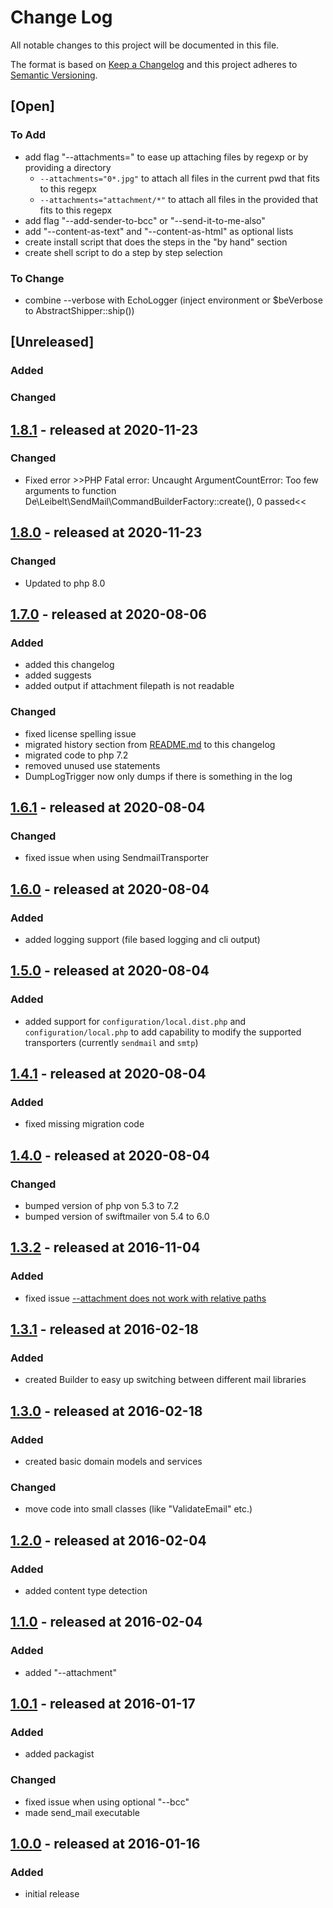 # Change Log

All notable changes to this project will be documented in this file.

The format is based on [Keep a Changelog](http://keepachangelog.com/)
and this project adheres to [Semantic Versioning](http://semver.org/).

## [Open]

### To Add

* add flag "--attachments=" to ease up attaching files by regexp or by providing a directory
  * `--attachments="0*.jpg"` to attach all files in the current pwd that fits to this regepx
  * `--attachments="attachment/*"` to attach all files in the provided that fits to this regepx
* add flag "--add-sender-to-bcc" or "--send-it-to-me-also"
* add "--content-as-text" and "--content-as-html" as optional lists
* create install script that does the steps in the "by hand" section
* create shell script to do a step by step selection

### To Change

* combine --verbose with EchoLogger (inject environment or $beVerbose to AbstractShipper::ship())

## [Unreleased]

### Added

### Changed

## [1.8.1](https://github.com/stevleibelt/php_send_email_via_command_line/tree/1.8.1) - released at 2020-11-23

### Changed

* Fixed error >>PHP Fatal error:  Uncaught ArgumentCountError: Too few arguments to function De\Leibelt\SendMail\CommandBuilderFactory::create(), 0 passed<<

## [1.8.0](https://github.com/stevleibelt/php_send_email_via_command_line/tree/1.8.0) - released at 2020-11-23

### Changed

* Updated to php 8.0

## [1.7.0](https://github.com/stevleibelt/php_send_email_via_command_line/tree/1.7.0) - released at 2020-08-06

### Added

* added this changelog
* added suggests
* added output if attachment filepath is not readable

### Changed

* fixed license spelling issue
* migrated history section from [README.md](README.md) to this changelog
* migrated code to php 7.2
* removed unused use statements
* DumpLogTrigger now only dumps if there is something in the log

## [1.6.1](https://github.com/stevleibelt/php_send_email_via_command_line/tree/1.6.1) - released at 2020-08-04

### Changed

* fixed issue when using SendmailTransporter

## [1.6.0](https://github.com/stevleibelt/php_send_email_via_command_line/tree/1.6.0) - released at 2020-08-04

### Added

* added logging support (file based logging and cli output)

## [1.5.0](https://github.com/stevleibelt/php_send_email_via_command_line/tree/1.5.0) - released at 2020-08-04

### Added

* added support for `configuration/local.dist.php` and `configuration/local.php` to add capability to modify the supported transporters (currently `sendmail` and `smtp`)

## [1.4.1](https://github.com/stevleibelt/php_send_email_via_command_line/tree/1.4.1) - released at 2020-08-04

### Added

* fixed missing migration code

## [1.4.0](https://github.com/stevleibelt/php_send_email_via_command_line/tree/1.4.0) - released at 2020-08-04

### Changed

* bumped version of php von 5.3 to 7.2
* bumped version of swiftmailer von 5.4 to 6.0

## [1.3.2](https://github.com/stevleibelt/php_send_email_via_command_line/tree/1.3.2) - released at 2016-11-04

### Added

* fixed issue [--attachment does not work with relative paths](https://github.com/stevleibelt/php_send_email_via_command_line/issues/1)

## [1.3.1](https://github.com/stevleibelt/php_send_email_via_command_line/tree/1.3.1) - released at 2016-02-18

### Added

* created Builder to easy up switching between different mail libraries

## [1.3.0](https://github.com/stevleibelt/php_send_email_via_command_line/tree/1.3.0) - released at 2016-02-18

### Added

* created basic domain models and services

### Changed

* move code into small classes (like "ValidateEmail" etc.)

## [1.2.0](https://github.com/stevleibelt/php_send_email_via_command_line/tree/1.2.0) - released at 2016-02-04

### Added

* added content type detection

## [1.1.0](https://github.com/stevleibelt/php_send_email_via_command_line/tree/1.1.0) - released at 2016-02-04

### Added

* added "--attachment"

## [1.0.1](https://github.com/stevleibelt/php_send_email_via_command_line/tree/1.0.1) - released at 2016-01-17

### Added

* added packagist

### Changed

* fixed issue when using optional "--bcc"
* made send_mail executable

## [1.0.0](https://github.com/stevleibelt/php_send_email_via_command_line/tree/1.0.0) - released at 2016-01-16

### Added

* initial release
